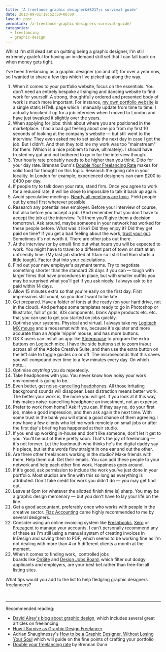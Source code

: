 ```yaml
---
title: 'A freelance graphic designer&#8217;s survival guide'
date: 2013-09-01T19:52:50+00:00
layout: post
permalink: /a-freelance-graphic-designers-survival-guide/
categories:
  - freelancing
  - graphic-design
---
```

<p>Whilst I'm still dead set on quitting being a graphic designer, I'm still extremely grateful for having an in-demand skill set that I can fall back on when money gets tight.&nbsp;</p><p>I've been freelancing as a graphic designer (on and off) for over a year now, so I wanted to share a few tips which I've picked up along the way.</p><ol><li>When it comes to your portfolio website, focus on the essentials. You don't need an entirely bespoke all singing and dancing website to find work for yourself. A strong, thoughtfully ordered and presented body of work is much more important. For instance, <a href="http://www.avdisco.net/">my own portfolio website</a> is a single static HTML page which I manually update from time to time. I actually knocked it up for a job interview when I moved to London and have just tweaked it slightly over the years.</li><li>When applying for jobs: think about where you are positioned in the marketplace. I had a bad gut feeling about one job from my first 10 seconds of looking at the company's website — but still went to the interview. They even asked me to set aside the next day in case I got the job. But I didn't. And then they told me my work was too "mainstream" for them. (Which is a nice problem to have, ultimately). I should have trusted my gut and not bothered to go in for the interview though.</li><li>Your hourly rate probably needs to be higher than you think. Ditto for your day rate. Brennan Dunn's <a href="http://doubleyourfreelancingrate.com/">Double Your Freelancing Rate</a> makes for solid food for thought on this topic. Research the going rate in your locality. In London for example, experienced designers can earn £200 to £400 per day.</li><li>If people try to talk down your rate, stand firm. Once you agree to work for a reduced rate, it will be close to impossible to talk it back up again.</li><li><span>Avoid speculative meetings. <a href="http://gettingreal.37signals.com/ch07_Meetings_Are_Toxic.php">Nearly all meetings are toxic</a>. Field people out by email first wherever possible.</span></li><li>Research any potential new employer. Before your interview of course, but also before you accept a job. (And remember that you don't have to accept the job at the interview. Tell them you'll give them a decision tomorrow). Ask around, maybe someone in your network has worked for these people before. What was it like? Did they enjoy it? Did they get paid on time? If you get a bad feeling about the work, <a href="http://greig.cc/trust-your-gut-joseph">trust your gut</a>. Sometimes it's not worth it. There are other jobs out there.</li><li>At the interview (or by email) find out what hours you will be expected to work. You might have to travel to a different part of town or start at an unfriendly time. (My last job started at 10am so I still find 9am starts a little tough). Factor that into your calculations.</li><li>Find out your new employer's payment terms. Try to negotiate something shorter than the standard 28 days if you can — tough with larger firms that have procedures in place, but with smaller outfits you may be surprised what you'll get if you ask nicely. I always ask to be paid within 14 days.</li><li>Allow 15 minutes extra so that you're early on the first day. First impressions still count, so you don't want to be late.</li><li>Get prepared. Have a folder of fonts at the ready (on your hard drive, not in the cloud). And perhaps some templates ready to go in Photoshop or Illustrator, full of grids, iOS components, blank Apple products etc. etc. that you can use to get you started on jobs quickly.</li><li>Optimise your systems. Physical and virtual. I always take my <a href="http://www.amazon.co.uk/gp/product/B002L3TSKC/ref=as_li_ss_tl?ie=UTF8&amp;camp=1634&amp;creative=19450&amp;creativeASIN=B002L3TSKC&amp;linkCode=as2&amp;tag=cyclelove-21">Logitech MX mouse</a> and a mousemat with me, because it's quieter and more accurate than an Apple 'nipple' mouse, and has more buttons.</li><li>OS X users can install an app like <a href="http://plentycom.jp/en/steermouse/">Steermouse</a> to program the extra buttons on Logitech mice. I have the side buttons set to zoom in/out across all of the Adobe Creative Suite, and then use the extra button on the left side to toggle guides on or off. The microseconds that this saves you will compound over time to a few minutes every day. On which note...</li><li>Optimise <em>anything</em> you do repeatedly.&nbsp;</li><li>Take headphones with you. You never know how noisy your work environment is going to be.</li><li>Even better, get <a href="http://www.amazon.co.uk/gp/product/B0054JJ0QW/ref=as_li_ss_tl?ie=UTF8&amp;camp=1634&amp;creative=19450&amp;creativeASIN=B0054JJ0QW&amp;linkCode=as2&amp;tag=cyclelove-21">noise-cancelling headphones</a>. All those irritating background sounds will disappear. Less distraction means better work. The better your work is, the more you will get. If you look at it this way, this makes noise-cancelling headphone an investment, not an expense.</li><li>Prefer to work from home? Ask if you can. If they say no, do your first job, make a good impression, and then ask again the next time. With some trust in the bank you will stand a good chance of them agreeing. I now have a few clients who let me work remotely on small jobs or after the first day's briefing has happened at their studio.</li><li>If you end up working in-house and don't like someone, don't let it get to you. You'll be out of there pretty soon. That's the joy of freelancing — it's not forever. Let the loudmouth who thinks he's the digital daddy say his piece, but let the words flow straight in one ear and out the other.&nbsp;</li><li>Are there other freelancers working in the studio? Make friends with them. Help them out. Get their emails. You can add these people to your network and help each other find work. Happiness goes around.</li><li>If it's good, ask permission to include the work you've just done in your portfolio. Most studios are fine with this so long as everything is attributed. Don't take credit for work you didn't do — you may get find out.</li><li>Leave at 6pm (or whatever the allotted finish time is) sharp. You may be a graphic design mercenary — but you don't have to lay your life on the line.&nbsp;</li><li>Get a good accountant, preferably once who works with people in the creative sector. <a href="http://www.fizzhq.com/">Fizz Accounting</a> came highly recommended to me by several designers.</li><li>Consider using an online invoicing system like <a href="http://www.freshbooks.com/uk/">Freshbooks</a>, <a href="http://www.xero.com/uk/">Xero</a> or <a href="http://www.freeagent.com/">Freeagent</a> to manage your accounts. I can't personally recommend any of these as I'm still using a manual system of creating invoices in InDesign and saving them to PDF, which seems to be working fine as I'm not dealing with more than 4 or 5 different clients a month at the moment.</li><li>When it comes to finding work, &nbsp;controlled jobs boards&nbsp;<span>like&nbsp;</span><a href="http://onsite.io/">OnSite</a>&nbsp;and&nbsp;<a href="http://www.designjobsboard.com/">Design Jobs Board</a><span>, which</span><span>&nbsp;filter out dodgy applicants and employers,&nbsp;</span><span>are your best bet rather than free-for-all listing sites.&nbsp;</span></li></ol><p><span>What tips would you add to the list to help fledgling graphic designers freelancers?</span></p><p> </p><hr /><p>Recommended reading:&nbsp;</p><ul><li><a href="http://www.davidairey.com/">David Airey's blog about graphic design</a>, which includes several great articles on freelancing</li><li><a href="http://thegraphicquarter.com/how-i-survive-as-a-freelancer-graphic-designer/">How I Survive as Graphic Design Freelancer</a></li><li>Adrian Shaughnessy's&nbsp;<a href="http://www.amazon.co.uk/gp/product/1856697096/ref=as_li_ss_tl?ie=UTF8&amp;camp=1634&amp;creative=19450&amp;creativeASIN=1856697096&amp;linkCode=as2&amp;tag=sneageek-21">How to be a Graphic Designer, Without Losing Your Soul</a>&nbsp;which will guide on the fine points of crafting your portfolio</li><li><a href="http://doubleyourfreelancingrate.com/">Double your freelancing rate</a> by Brennan Dunn</li></ul>
